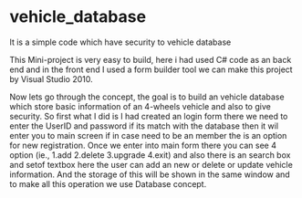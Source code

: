 # vehicle_database
It is a simple code which have security to vehicle database

This Mini-project is very easy to build, here i had used C# code as an back end and in the front end I used a form builder tool we can make this project by Visual Studio 2010. 

Now lets go through the concept, the goal is to build an vehicle database which store basic information of an 4-wheels vehicle and also to give security. So first what I did is I had created an login form there we need to enter the UserID and password if its match with the database then it wil enter you to main screen if in case need to be an member the is an option for new registration. Once we enter into main form there you can see 4 option (ie., 1.add 2.delete 3.upgrade 4.exit) and also there is an search box and setof textbox here the user can add an new or delete or update vehicle information. And the storage of this will be shown in the same window and to make all this operation we use Database concept.

